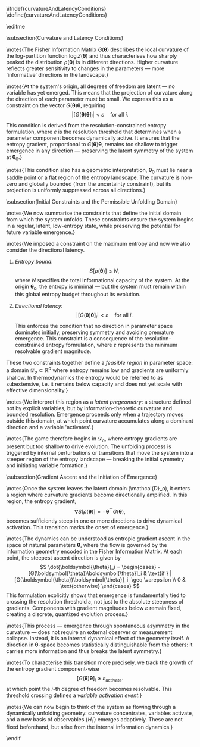 \ifndef{curvatureAndLatencyConditions}
\define{curvatureAndLatencyConditions}

\editme

\subsection{Curvature and Latency Conditions}

\notes{The Fisher Information Matrix $G(\boldsymbol{\theta})$ describes the local curvature of the log-partition function $\log Z(\boldsymbol{\theta})$ and thus characterises how sharply peaked the distribution $\rho(\boldsymbol{\theta})$ is in different directions. Higher curvature reflects greater sensitivity to changes in the parameters — more 'informative' directions in the landscape.}

\notes{At the system's origin, all degrees of freedom are latent — no variable has yet emerged. This means that the projection of curvature along the direction of each parameter must be small. We express this as a constraint on the vector $G(\boldsymbol{\theta}) \boldsymbol{\theta}$, requiring
$$
\left| \left[G(\boldsymbol{\theta}) \boldsymbol{\theta}\right]_i \right| < \varepsilon \quad \text{for all } i.
$$
This condition is derived from the resolution-constrained entropy formulation, where $\varepsilon$ is the resolution threshold that determines when a parameter component becomes dynamically active. It ensures that the entropy gradient, proportional to $G(\boldsymbol{\theta}) \boldsymbol{\theta}$, remains too shallow to trigger emergence in any direction — preserving the latent symmetry of the system at $\boldsymbol{\theta}_0$.}

\notes{This condition also has a geometric interpretation, $\boldsymbol{\theta}_0$ must lie near a saddle point or a flat region of the entropy landscape. The curvature is non-zero and globally bounded (from the uncertainty constraint), but its projection is uniformly suppressed across all directions.}

\subsection{Initial Constraints and the Permissible Unfolding Domain}

\notes{We now summarise the constraints that define the initial domain from which the system unfolds. These constraints ensure the system begins in a regular, latent, low-entropy state, while preserving the potential for future variable emergence.}

\notes{We imposed a constraint on the maximum entropy and now we also consider the directional latency.

1. *Entropy bound*:
   $$
   S[\rho(\boldsymbol{\theta})] \leq N,
   $$
   where $N$ specifies the total informational capacity of the system. At the origin $\boldsymbol{\theta}_o$, the entropy is minimal — but the system must remain within this global entropy budget throughout its evolution.

2. *Directional latency*:
   $$
   \left| \left[G(\boldsymbol{\theta}) \boldsymbol{\theta} \right]_i \right| < \varepsilon \quad \text{for all } i.
   $$
   This enforces the condition that no direction in parameter space dominates initially, preserving symmetry and avoiding premature emergence. This constraint is a consequence of the resolution-constrained entropy formulation, where $\varepsilon$ represents the minimum resolvable gradient magnitude.

These two constraints together define a *feasible region* in parameter space: a domain $\mathcal{D}_o \subset \mathbb{R}^d$ where entropy remains low and gradients are uniformly shallow. In thermodynamics the entropy would be referred to as subextensive, i.e. it remains below capacity and does not yet scale with effective dimensionality.}

\notes{We interpret this region as a *latent pregeometry*: a structure defined not by explicit variables, but by information-theoretic curvature and bounded resolution. Emergence proceeds only when a trajectory moves outside this domain, at which point curvature accumulates along a dominant direction and a variable 'activates'.}

\notes{The game therefore begins in $\mathcal{D}_o$, where entropy gradients are present but too shallow to drive evolution. The unfolding process is triggered by internal perturbations or transitions that move the system into a steeper region of the entropy landscape — breaking the initial symmetry and initiating variable formation.}

\subsection{Gradient Ascent and the Initiation of Emergence}

\notes{Once the system leaves the latent domain \(\mathcal{D}_o\), it enters a region where curvature gradients become directionally amplified. In this region, the entropy gradient,
$$
\nabla S[\rho(\boldsymbol{\theta})] = - \boldsymbol{\theta}^\top G(\boldsymbol{\theta}),
$$
becomes sufficiently steep in one or more directions to drive dynamical activation. This transition marks the onset of emergence.}

\notes{The dynamics can be understood as entropic gradient ascent in the space of natural parameters $\boldsymbol{\theta}$, where the flow is governed by the information geometry encoded in the Fisher Information Matrix. At each point, the steepest ascent direction is given by
$$
\dot{\boldsymbol{\theta}}_i = 
\begin{cases}
-[G(\boldsymbol{\theta})\boldsymbol{\theta}]_i & \text{if } |[G(\boldsymbol{\theta})\boldsymbol{\theta}]_i| \geq \varepsilon \\
0 & \text{otherwise}
\end{cases}
$$
This formulation explicitly shows that emergence is fundamentally tied to crossing the resolution threshold $\varepsilon$, not just to the absolute steepness of gradients. Components with gradient magnitudes below $\varepsilon$ remain fixed, creating a discrete, quantized evolution process.}

\notes{This process — emergence through spontaneous asymmetry in the curvature — does not require an external observer or measurement collapse. Instead, it is an internal dynamical effect of the geometry itself. A direction in $\boldsymbol{\theta}$-space becomes statistically distinguishable from the others: it carries more information and thus breaks the latent symmetry.}

\notes{To characterise this transition more precisely, we track the growth of the entropy gradient component-wise
$$
\left[G(\boldsymbol{\theta}) \boldsymbol{\theta}\right]_i \geq \varepsilon_{\text{activate}}.
$$
at which point the $i$-th degree of freedom becomes resolvable. This threshold crossing defines a *variable activation event*.}

\notes{We can now begin to think of the system as flowing through a dynamically unfolding geometry: curvature concentrates, variables activate, and a new basis of observables $\{H_i'\}$ emerges adaptively. These are not fixed beforehand, but arise from the internal information dynamics.}

\endif
